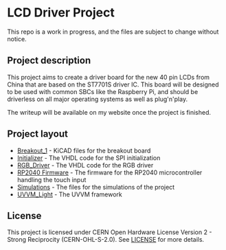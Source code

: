 # LCD Driver Project

This repo is a work in progress, and the files are subject to change without notice.

## Project description
This project aims to create a driver board for the new 40 pin LCDs from China that are based on the ST7701S driver IC. This board will be designed to be used with common SBCs like the Raspberry Pi, and should be driverless on all major operating systems as well as plug'n'play.

The writeup will be available on my website once the project is finished.

## Project layout
- [Breakout_1](Breakout_1) - KiCAD files for the breakout board
- [Initializer](Initializer) - The VHDL code for the SPI initialization
- [RGB_Driver](RGB_Driver) - The VHDL code for the RGB driver
- [RP2040 Firmware](RP2040%20Firmware) - The firmware for the RP2040 microcontroller handling the touch input
- [Simulations](Simulations) - The files for the simulations of the project
- [UVVM_Light](https://github.com/UVVM/UVVM_Light) - The UVVM framework

## License
This project is licensed under CERN Open Hardware License Version 2 - Strong Reciprocity (CERN-OHL-S-2.0). See [LICENSE](LICENSE) for more details.